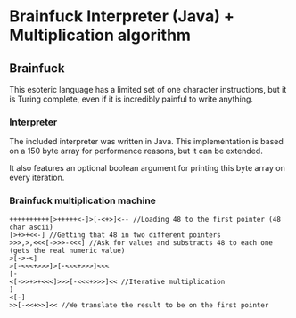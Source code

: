 # Brainfuck Interpreter (Java) + Multiplication algorithm

## Brainfuck

This esoteric language has a limited set of one character instructions, but it is Turing complete, even if it is incredibly painful to write anything.

### Interpreter

The included interpreter was written in Java. This implementation is based on a 150 byte array for performance reasons, but it can be extended. 

It also features an optional boolean argument for printing this byte array on every iteration.

### Brainfuck multiplication machine

```
++++++++++[>+++++<-]>[-<+>]<-- //Loading 48 to the first pointer (48 char ascii)
[>+>+<<-] //Getting that 48 in two different pointers
>>>,>,<<<[->>>-<<<] //Ask for values and substracts 48 to each one (gets the real numeric value)
>[->-<]
>[-<<<+>>>]>[-<<<+>>>]<<< 
[-
<[->>+>+<<<]>>>[-<<<+>>>]<< //Iterative multiplication
]
<[-]
>>[-<<+>>]<< //We translate the result to be on the first pointer
```
